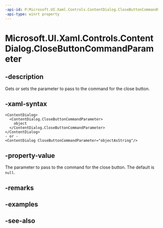 ```yaml
---
-api-id: P:Microsoft.UI.Xaml.Controls.ContentDialog.CloseButtonCommandParameter
-api-type: winrt property
---
```


<!-- Property syntax.
public object CloseButtonCommandParameter { get;  set; }
-->

# Microsoft.UI.Xaml.Controls.ContentDialog.CloseButtonCommandParameter

## -description

Gets or sets the parameter to pass to the command for the close button.

## -xaml-syntax

```xaml
<ContentDialog>
  <ContentDialog.CloseButtonCommandParameter>
    object
  </ContentDialog.CloseButtonCommandParameter>
</ContentDialog>
- or -
<ContentDialog CloseButtonCommandParameter="objectAsString"/>
```

## -property-value

The parameter to pass to the command for the close button. The default is `null`.

## -remarks

## -examples

## -see-also


